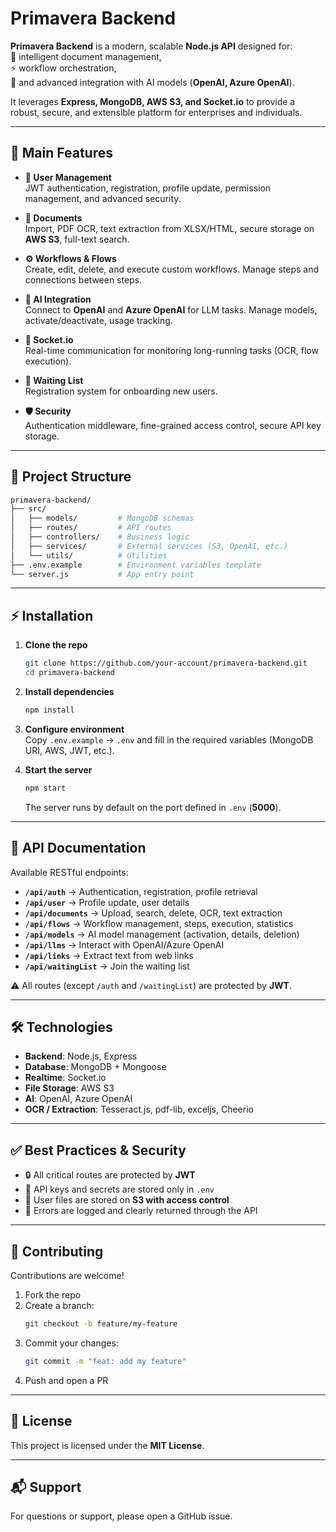 # Primavera Backend

**Primavera Backend** is a modern, scalable **Node.js API** designed for:  
📄 intelligent document management,  
⚡ workflow orchestration,  
🤖 and advanced integration with AI models (**OpenAI, Azure OpenAI**).  

It leverages **Express, MongoDB, AWS S3, and Socket.io** to provide a robust, secure, and extensible platform for enterprises and individuals.

---

## 🚀 Main Features

- **🔐 User Management**  
  JWT authentication, registration, profile update, permission management, and advanced security.

- **📂 Documents**  
  Import, PDF OCR, text extraction from XLSX/HTML, secure storage on **AWS S3**, full-text search.

- **⚙️ Workflows & Flows**  
  Create, edit, delete, and execute custom workflows. Manage steps and connections between steps.

- **🤖 AI Integration**  
  Connect to **OpenAI** and **Azure OpenAI** for LLM tasks. Manage models, activate/deactivate, usage tracking.

- **🔌 Socket.io**  
  Real-time communication for monitoring long-running tasks (OCR, flow execution).

- **📝 Waiting List**  
  Registration system for onboarding new users.

- **🛡️ Security**  
  Authentication middleware, fine-grained access control, secure API key storage.

---

## 📁 Project Structure

```bash
primavera-backend/
├── src/
│   ├── models/         # MongoDB schemas
│   ├── routes/         # API routes
│   ├── controllers/    # Business logic
│   ├── services/       # External services (S3, OpenAI, etc.)
│   └── utils/          # Utilities
├── .env.example        # Environment variables template
└── server.js           # App entry point
```

---

## ⚡ Installation

1. **Clone the repo**
   ```bash
   git clone https://github.com/your-account/primavera-backend.git
   cd primavera-backend
   ```

2. **Install dependencies**
   ```bash
   npm install
   ```

3. **Configure environment**  
   Copy `.env.example` → `.env` and fill in the required variables (MongoDB URI, AWS, JWT, etc.).

4. **Start the server**
   ```bash
   npm start
   ```
   The server runs by default on the port defined in `.env` (**5000**).

---

## 📌 API Documentation

Available RESTful endpoints:  

- **`/api/auth`** → Authentication, registration, profile retrieval  
- **`/api/user`** → Profile update, user details  
- **`/api/documents`** → Upload, search, delete, OCR, text extraction  
- **`/api/flows`** → Workflow management, steps, execution, statistics  
- **`/api/models`** → AI model management (activation, details, deletion)  
- **`/api/llms`** → Interact with OpenAI/Azure OpenAI  
- **`/api/links`** → Extract text from web links  
- **`/api/waitingList`** → Join the waiting list  

⚠️ All routes (except `/auth` and `/waitingList`) are protected by **JWT**.

---

## 🛠️ Technologies

- **Backend**: Node.js, Express  
- **Database**: MongoDB + Mongoose  
- **Realtime**: Socket.io  
- **File Storage**: AWS S3  
- **AI**: OpenAI, Azure OpenAI  
- **OCR / Extraction**: Tesseract.js, pdf-lib, exceljs, Cheerio  

---

## ✅ Best Practices & Security

- 🔒 All critical routes are protected by **JWT**  
- 🔑 API keys and secrets are stored only in `.env`  
- 📂 User files are stored on **S3 with access control**  
- 🐛 Errors are logged and clearly returned through the API  

---

## 🤝 Contributing

Contributions are welcome!  

1. Fork the repo  
2. Create a branch:  
   ```bash
   git checkout -b feature/my-feature
   ```
3. Commit your changes:  
   ```bash
   git commit -m "feat: add my feature"
   ```
4. Push and open a PR  

---

## 📜 License

This project is licensed under the **MIT License**.

---

## 📬 Support

For questions or support, please open a GitHub issue.  